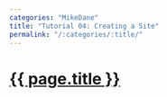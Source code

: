 ```yaml
---
categories: "MikeDane"
title: "Tutorial 04: Creating a Site"
permalink: "/:categories/:title/"
---
```


# [{{ page.title }}](https://youtu.be/pxua_1vyFck)


